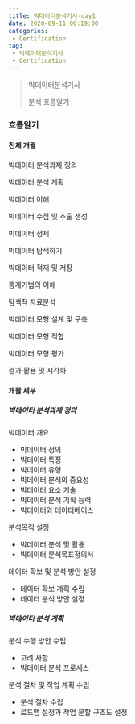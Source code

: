 ```yaml
---
title: 빅데이터분석기사-day1
date: 2020-09-11 00:19:00
categories:
 - Certification
tag:
 - 빅데이터분석기사
 - Certification
---
```


> 빅데이터분석기사
>
> 분석 흐름알기

### 흐름알기

#### 전체 개괄

빅데이터 분석과제 정의

빅데이터 분석 계획

빅데이터 이해

빅데이터 수집 및 추출 생성

빅데이터 정제

빅데이터 탐색하기

빅데이터 적재 및 저장

통계기법의 이해

탐색적 자료분석

빅데이터 모형 설계 및 구축

빅데이터 모형 적합

빅데이터 모형 평가

결과 활용 및 시각화



#### 개괄 세부

##### 빅데이터 분석과제 정의

빅데이터 개요

- 빅데이터 정의
- 빅데이터 특징
- 빅데이터 유형
- 빅데이터 분석의 중요성
- 빅데이터 요소 기술
- 빅데이터 분석 기획 능력
- 빅데이터와 데이터베이스

분석목적 설정

- 빅데이터 분석 및 활용
- 빅데이터 분석목표정의서

데이터 확보 및 분석 방안 설정

- 데이터 확보 계획 수립
- 데이터 분석 방안 설정



##### 빅데이터 분석 계획

분석 수행 방안 수립

- 고려 사항
- 빅데이터 분석 프로세스

분석 절차 및 작업 계획 수립

- 분석 절차 수립
- 로드맵 설정과 작업 분할 구조도 설정